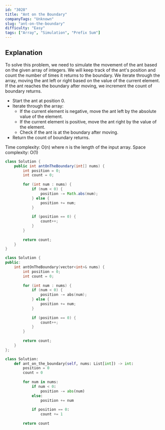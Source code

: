 ```yaml
---
id: "3028"
title: "Ant on the Boundary"
companyTags: "Unknown"
slug: "ant-on-the-boundary"
difficulty: "Easy"
tags: ["Array", "Simulation", "Prefix Sum"]
---
```


## Explanation
To solve this problem, we need to simulate the movement of the ant based on the given array of integers. We will keep track of the ant's position and count the number of times it returns to the boundary. We iterate through the array, moving the ant left or right based on the value of the current element. If the ant reaches the boundary after moving, we increment the count of boundary returns.

- Start the ant at position 0.
- Iterate through the array:
  - If the current element is negative, move the ant left by the absolute value of the element.
  - If the current element is positive, move the ant right by the value of the element.
  - Check if the ant is at the boundary after moving.
- Return the count of boundary returns.

Time complexity: O(n) where n is the length of the input array.
Space complexity: O(1)
```java
class Solution {
    public int antOnTheBoundary(int[] nums) {
        int position = 0;
        int count = 0;
        
        for (int num : nums) {
            if (num < 0) {
                position -= Math.abs(num);
            } else {
                position += num;
            }
            
            if (position == 0) {
                count++;
            }
        }
        
        return count;
    }
}
```

```cpp
class Solution {
public:
    int antOnTheBoundary(vector<int>& nums) {
        int position = 0;
        int count = 0;
        
        for (int num : nums) {
            if (num < 0) {
                position -= abs(num);
            } else {
                position += num;
            }
            
            if (position == 0) {
                count++;
            }
        }
        
        return count;
    }
};
```

```python
class Solution:
    def ant_on_the_boundary(self, nums: List[int]) -> int:
        position = 0
        count = 0
        
        for num in nums:
            if num < 0:
                position -= abs(num)
            else:
                position += num
            
            if position == 0:
                count += 1
        
        return count
```